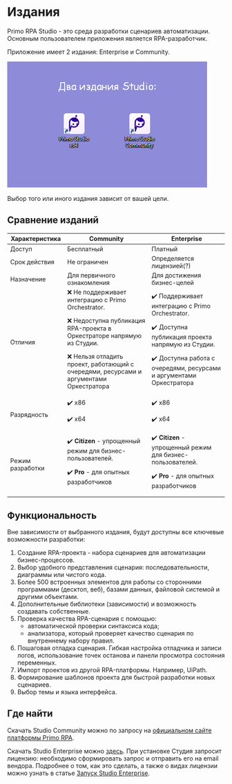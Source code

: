# Издания

Primo RPA Studio - это среда разработки сценариев автоматизации. Основным пользователем приложения является RPA-разработчик.

Приложение имеет 2 издания: Enterprise и Community.

![](<../.gitbook/assets/editions.png>)

Выбор того или иного издания зависит от вашей цели.

## Сравнение изданий 

| Характеристика         |  Community                                                  |  Enterprise                          |
| ---------------------- | ----------------------------------------------------------- | ------------------------------------ |
| Доступ                 | Бесплатный                                                  | Платный                              |   
| Срок действия          | Не ограничен                                                | Определяется лицензией(?)            |     
| Назначение             | Для первичного ознакомления                                 | Для достижения бизнес-целей          |  
| Отличия                | :x: Не поддерживает интеграцию с Primo Orchestrator.<p> :x: Недоступна публикация RPA-проекта в Оркестраторе напрямую из Студии. </p><p> :x: Нельзя отладить проект, работающий с очередями, ресурсами и аргументами Оркестратора</p> | :heavy_check_mark: Поддерживает интеграцию с Primo Orchestrator. <p>:heavy_check_mark: Доступна публикация проекта напрямую из Студии. </p> <p>:heavy_check_mark: Доступна работа с очередями, ресурсами и аргументами Оркестратора  |
| Разрядность            | :heavy_check_mark: х86 <p>:heavy_check_mark: х64</p>   | :heavy_check_mark: х86 <p>:heavy_check_mark: х64</p>     |
| Режим разработки       | :heavy_check_mark: **Citizen** - упрощенный режим для бизнес-пользователей. <p>:heavy_check_mark: **Pro** - для опытных разработчиков </p>   | :heavy_check_mark: **Citizen** - упрощенный режим для бизнес-пользователей. <p>:heavy_check_mark: **Pro** - для опытных разработчиков </p>  |

## Функциональность

Вне зависимости от выбранного издания, будут доступны все ключевые возможности разработки:
1. Создание RPA-проекта - набора сценариев для автоматизации бизнес-процессов.
2. Выбор удобного представления сценария: последовательности, диаграммы или чистого кода.
3. Более 500 встроенных элементов для работы со сторонними программами (десктоп, веб), базами данных, файловой системой и другими объектами.
4. Дополнительные библиотеки (зависимости) и возможность создавать собственные.
5. Проверка качества RPA-сценария с помощью:
   * автоматической проверки синтаксиса кода;
   * анализатора, который проверяет качество сценария по внутреннему набору правил.
6. Пошаговая отладка сценария. Гибкая настройка отладчика и записи логов, использование точек останова и панели просмотра состояния переменных.
7. Импорт проектов из другой RPA-платформы. Например, UiPath.
8. Формирование шаблонов проекта для быстрой разработки новых сценариев.
9. Выбор темы и языка интерфейса.

## Где найти 
Скачать Studio Community можно по запросу на [официальном сайте платформы Primo RPA](https://primo-rpa.ru/).

Скачать Studio Enterprise можно [здесь](https://disk.primo-rpa.ru/index.php/s/primo?path=%2FRelease%2FStudio). При установке Студия запросит лицензию: необходимо сформировать запрос и отправить его на email вендора. Подробнее о том, как это сделать, а также о видах лицензии можно узнать в статье [Запуск Studio Enterprise](https://docs.primo-rpa.ru/primo-rpa/primo-studio/enterprise).
